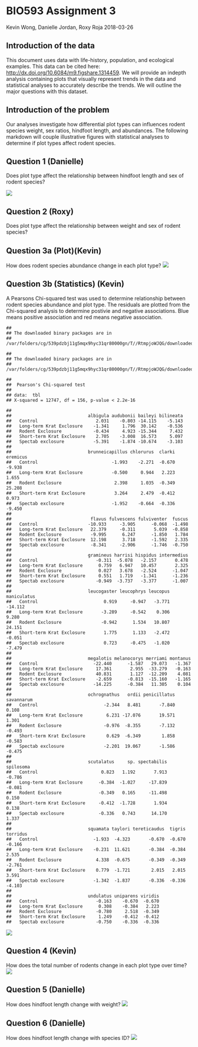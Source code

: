 BIO593 Assignment 3
================
Kevin Wong, Danielle Jordan, Roxy Roja
2018-03-26

Introduction of the data
------------------------

This document uses data with life-history, population, and ecological examples. This data can be cited here: <http://dx.doi.org/10.6084/m9.figshare.1314459>. We will provide an indepth analysis containing plots that visually represent trends in the data and statistical analyses to accurately describe the trends. We will outline the major questions with this dataset.

Introduction of the problem
---------------------------

Our analyses investigate how differential plot types can influences rodent species weight, sex ratios, hindfoot length, and abundances. The following markdown will couple illustrative figures with statistical analyses to determine if plot types affect rodent species.

Question 1 (Danielle)
---------------------

Does plot type affect the relationship between hindfoot length and sex of rodent species?

![](BIO593_Assignment3_RMarkdown_files/figure-markdown_github-ascii_identifiers/Q1-1.png)

Question 2 (Roxy)
-----------------

Does plot type affect the relationship between weight and sex of rodent species?

Question 3a (Plot)(Kevin)
-------------------------

How does rodent species abundance change in each plot type? ![](BIO593_Assignment3_RMarkdown_files/figure-markdown_github-ascii_identifiers/Q3a-1.png)

Question 3b (Statistics) (Kevin)
--------------------------------

A Pearsons Chi-squared test was used to determine relationship between rodent species abundance and plot type. The residuals are plotted from the Chi-squared analysis to determine postivie and negative associations. Blue means positive association and red means negative association.

    ## 
    ## The downloaded binary packages are in
    ##  /var/folders/cg/539pdzbj11g5mqx9hyc31qr80000gn/T//RtmpjoWJQG/downloaded_packages

    ## 
    ## The downloaded binary packages are in
    ##  /var/folders/cg/539pdzbj11g5mqx9hyc31qr80000gn/T//RtmpjoWJQG/downloaded_packages

    ## 
    ##  Pearson's Chi-squared test
    ## 
    ## data:  tbl
    ## X-squared = 12747, df = 156, p-value < 2.2e-16

    ##                            
    ##                             albigula audubonii baileyi bilineata
    ##   Control                      2.031    -0.803 -14.115    -5.143
    ##   Long-term Krat Exclosure    -1.341     1.796  30.142    -0.536
    ##   Rodent Exclosure            -0.434     4.923 -15.344     7.432
    ##   Short-term Krat Exclosure    2.705    -3.008  16.573     5.097
    ##   Spectab exclosure           -5.391    -1.874 -10.674    -3.103
    ##                            
    ##                             brunneicapillus chlorurus  clarki eremicus
    ##   Control                            -1.993    -2.271  -0.670   -9.938
    ##   Long-term Krat Exclosure           -0.500     0.944   2.223    1.655
    ##   Rodent Exclosure                    2.398     1.035  -0.349   25.208
    ##   Short-term Krat Exclosure           3.264     2.479  -0.412    0.973
    ##   Spectab exclosure                  -1.952    -0.664  -0.336   -9.450
    ##                            
    ##                              flavus fulvescens fulviventer  fuscus
    ##   Control                   -10.933     -3.905      -0.068  -1.498
    ##   Long-term Krat Exclosure   22.379     -0.311       5.039  -0.858
    ##   Rodent Exclosure           -9.995      6.247      -1.850   1.784
    ##   Short-term Krat Exclosure  12.198      3.718      -1.592   2.335
    ##   Spectab exclosure          -8.341     -2.906      -1.746  -0.750
    ##                            
    ##                             gramineus harrisi hispidus intermedius
    ##   Control                      -0.311  -5.078   -2.157       0.478
    ##   Long-term Krat Exclosure      0.759   6.947   10.457       2.325
    ##   Rodent Exclosure              0.027   3.678   -2.524      -1.047
    ##   Short-term Krat Exclosure     0.551   1.719   -1.341      -1.236
    ##   Spectab exclosure            -0.949  -3.737   -3.377      -1.007
    ##                            
    ##                             leucogaster leucophrys leucopus maniculatus
    ##   Control                         0.919     -0.947   -3.771     -14.112
    ##   Long-term Krat Exclosure       -3.289     -0.542    0.306       9.280
    ##   Rodent Exclosure               -0.942      1.534   10.807      24.151
    ##   Short-term Krat Exclosure       1.775      1.133   -2.472      -0.051
    ##   Spectab exclosure               0.723     -0.475   -1.020      -7.479
    ##                            
    ##                             megalotis melanocorys merriami montanus
    ##   Control                     -22.440      -1.587   29.073   -1.367
    ##   Long-term Krat Exclosure     17.361       2.955  -33.279   -0.163
    ##   Rodent Exclosure             40.831       1.127  -12.209    4.081
    ##   Short-term Krat Exclosure    -2.659      -0.813  -15.160   -1.165
    ##   Spectab exclosure           -14.225      -0.384   11.305    0.104
    ##                            
    ##                             ochrognathus   ordii penicillatus savannarum
    ##   Control                         -2.344   8.481       -7.840      0.108
    ##   Long-term Krat Exclosure         6.231 -17.076       19.571      1.301
    ##   Rodent Exclosure                -0.976  -8.355       -7.132     -0.493
    ##   Short-term Krat Exclosure        0.629  -6.349        1.858     -0.583
    ##   Spectab exclosure               -2.201  19.067       -1.586     -0.475
    ##                            
    ##                             scutalatus     sp. spectabilis spilosoma
    ##   Control                        0.823   1.192       7.913    -0.786
    ##   Long-term Krat Exclosure      -0.384  -1.027     -17.839    -0.081
    ##   Rodent Exclosure              -0.349   0.165     -11.498     0.150
    ##   Short-term Krat Exclosure     -0.412  -1.728       1.934     0.138
    ##   Spectab exclosure             -0.336   0.743      14.170     1.337
    ##                            
    ##                             squamata taylori tereticaudus  tigris torridus
    ##   Control                     -1.933  -4.323       -0.670  -0.670   -0.166
    ##   Long-term Krat Exclosure    -0.231  11.621       -0.384  -0.384    2.535
    ##   Rodent Exclosure             4.338  -0.675       -0.349  -0.349   -2.761
    ##   Short-term Krat Exclosure    0.779  -1.721        2.015   2.015    3.591
    ##   Spectab exclosure           -1.342  -1.837       -0.336  -0.336   -4.103
    ##                            
    ##                             undulatus uniparens viridis
    ##   Control                      -0.163    -0.670  -0.670
    ##   Long-term Krat Exclosure      0.308    -0.384   2.223
    ##   Rodent Exclosure             -0.780     2.518  -0.349
    ##   Short-term Krat Exclosure     1.249    -0.412  -0.412
    ##   Spectab exclosure            -0.750    -0.336  -0.336

![](BIO593_Assignment3_RMarkdown_files/figure-markdown_github-ascii_identifiers/Q3b-1.png)

Question 4 (Kevin)
------------------

How does the total number of rodents change in each plot type over time? ![](BIO593_Assignment3_RMarkdown_files/figure-markdown_github-ascii_identifiers/Q4-1.png)

Question 5 (Danielle)
---------------------

How does hindfoot length change with weight? ![](BIO593_Assignment3_RMarkdown_files/figure-markdown_github-ascii_identifiers/Q5-1.png)

Question 6 (Danielle)
---------------------

How does hindfoot length change with species ID? ![](BIO593_Assignment3_RMarkdown_files/figure-markdown_github-ascii_identifiers/Q6-1.png)
